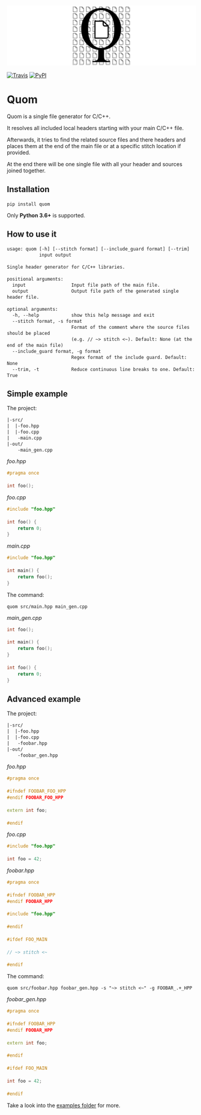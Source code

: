 ![logo](https://raw.githubusercontent.com/Viatorus/quom/master/artwork/logo_banner.png)

[![Travis](https://travis-ci.org/Viatorus/quom.svg?branch=master)](https://travis-ci.org/Viatorus/quom/)
[![PyPI](https://img.shields.io/pypi/v/quom.svg)](https://pypi.org/project/Quom/)


# Quom
Quom is a single file generator for C/C++.

It resolves all included local headers starting with your main C/C++ file.

Afterwards, it tries to find the related source files and there headers and places them at the end of the main file
or at a specific stitch location if provided.

At the end there will be one single file with all your header and sources joined together.

## Installation

```
pip install quom
```

Only **Python 3.6+** is supported.

## How to use it

```
usage: quom [-h] [--stitch format] [--include_guard format] [--trim]
            input output

Single header generator for C/C++ libraries.

positional arguments:
  input                 Input file path of the main file.
  output                Output file path of the generated single header file.

optional arguments:
  -h, --help            show this help message and exit
  --stitch format, -s format
                        Format of the comment where the source files should be placed
                        (e.g. // ~> stitch <~). Default: None (at the end of the main file)
  --include_guard format, -g format
                        Regex format of the include guard. Default: None
  --trim, -t            Reduce continuous line breaks to one. Default: True
```

## Simple example

The project:

```
|-src/
|  |-foo.hpp
|  |-foo.cpp
|   -main.cpp
|-out/
    -main_gen.cpp
```

*foo.hpp*

```cpp
#pragma once

int foo();
```

*foo.cpp*

```cpp
#include "foo.hpp"

int foo() {
    return 0;
}
```

*main.cpp*

```cpp
#include "foo.hpp"

int main() {
    return foo();
}
```

The command:

```
quom src/main.hpp main_gen.cpp
```

*main_gen.cpp*

```cpp
int foo();

int main() {
    return foo();
}

int foo() {
    return 0;
}
```

## Advanced example

The project:

```
|-src/
|  |-foo.hpp
|  |-foo.cpp
|   -foobar.hpp
|-out/
    -foobar_gen.hpp
```

*foo.hpp*

```cpp
#pragma once

#ifndef FOOBAR_FOO_HPP
#endif FOOBAR_FOO_HPP

extern int foo; 

#endif
```

*foo.cpp*

```cpp
#include "foo.hpp"

int foo = 42;
```

*foobar.hpp*

```cpp
#pragma once

#ifndef FOOBAR_HPP
#endif FOOBAR_HPP

#include "foo.hpp"

#endif

#ifdef FOO_MAIN

// ~> stitch <~

#endif
```

The command:

```
quom src/foobar.hpp foobar_gen.hpp -s "~> stitch <~" -g FOOBAR_.+_HPP
```

*foobar_gen.hpp*

```cpp
#pragma once

#ifndef FOOBAR_HPP
#endif FOOBAR_HPP

extern int foo;

#endif

#ifdef FOO_MAIN

int foo = 42;

#endif
```

Take a look into the [examples folder](examples/) for more.
